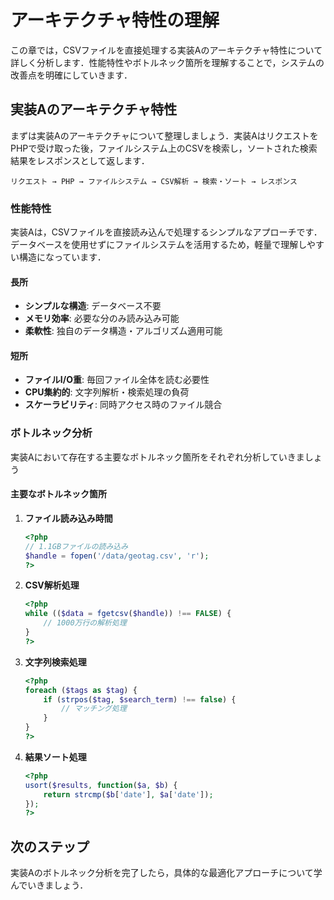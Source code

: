 # アーキテクチャ特性の理解

この章では，CSVファイルを直接処理する実装Aのアーキテクチャ特性について詳しく分析します．性能特性やボトルネック箇所を理解することで，システムの改善点を明確にしていきます．

## 実装Aのアーキテクチャ特性

まずは実装Aのアーキテクチャについて整理しましょう．実装AはリクエストをPHPで受け取った後，ファイルシステム上のCSVを検索し，ソートされた検索結果をレスポンスとして返します．


```
リクエスト → PHP → ファイルシステム → CSV解析 → 検索・ソート → レスポンス
```

### 性能特性

実装Aは，CSVファイルを直接読み込んで処理するシンプルなアプローチです．データベースを使用せずにファイルシステムを活用するため，軽量で理解しやすい構造になっています．

#### 長所
- **シンプルな構造**: データベース不要
- **メモリ効率**: 必要な分のみ読み込み可能
- **柔軟性**: 独自のデータ構造・アルゴリズム適用可能

#### 短所
- **ファイルI/O重**: 毎回ファイル全体を読む必要性
- **CPU集約的**: 文字列解析・検索処理の負荷
- **スケーラビリティ**: 同時アクセス時のファイル競合

### ボトルネック分析
実装Aにおいて存在する主要なボトルネック箇所をそれぞれ分析していきましょう

#### 主要なボトルネック箇所

1. **ファイル読み込み時間**
   ```php
   <?php
   // 1.1GBファイルの読み込み
   $handle = fopen('/data/geotag.csv', 'r');
   ?>
   ```

2. **CSV解析処理**
   ```php
   <?php
   while (($data = fgetcsv($handle)) !== FALSE) {
       // 1000万行の解析処理
   }
   ?>
   ```

3. **文字列検索処理**
   ```php
   <?php
   foreach ($tags as $tag) {
       if (strpos($tag, $search_term) !== false) {
           // マッチング処理
       }
   }
   ?>
   ```

4. **結果ソート処理**
   ```php
   <?php
   usort($results, function($a, $b) {
       return strcmp($b['date'], $a['date']);
   });
   ?>
   ```

## 次のステップ

実装Aのボトルネック分析を完了したら，具体的な最適化アプローチについて学んでいきましょう．
